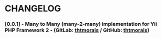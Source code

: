 # CHANGELOG

### [0.0.1] - Many to Many (many-2-many) implementation for Yii PHP Framework 2 - (GitLab: [thtmorais](https://gitlab.com/thtmorais) / GitHub: [thtmorais](https://github.com/thtmorais))
